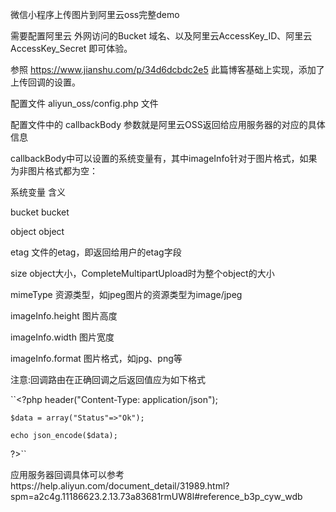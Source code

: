 微信小程序上传图片到阿里云oss完整demo

需要配置阿里云 外网访问的Bucket 域名、以及阿里云AccessKey_ID、阿里云AccessKey_Secret 即可体验。

参照 https://www.jianshu.com/p/34d6dcbdc2e5 此篇博客基础上实现，添加了上传回调的设置。

配置文件 aliyun_oss/config.php 文件

配置文件中的 callbackBody 参数就是阿里云OSS返回给应用服务器的对应的具体信息

callbackBody中可以设置的系统变量有，其中imageInfo针对于图片格式，如果为非图片格式都为空：

系统变量 	含义

bucket 	bucket

object 	object

etag 	文件的etag，即返回给用户的etag字段

size 	object大小，CompleteMultipartUpload时为整个object的大小

mimeType 	资源类型，如jpeg图片的资源类型为image/jpeg

imageInfo.height 	图片高度

imageInfo.width 	图片宽度

imageInfo.format 	图片格式，如jpg、png等



注意:回调路由在正确回调之后返回值应为如下格式

``<?php
    header("Content-Type: application/json");
    
    $data = array("Status"=>"Ok");
    
    echo json_encode($data);
?>``



应用服务器回调具体可以参考https://help.aliyun.com/document_detail/31989.html?spm=a2c4g.11186623.2.13.73a83681rmUW8l#reference_b3p_cyw_wdb
